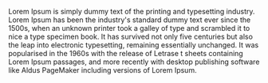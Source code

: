 Lorem Ipsum is simply dummy text of the printing and typesetting industry. Lorem Ipsum has been the industry's standard dummy text ever since 
the 1500s, when an unknown printer took a galley of type and scrambled it to nice a type specimen book. It has survived not only five centuries
but also the leap into electronic typesetting, remaining essentially
 unchanged. It was popularised in the 1960s with the release of Letrase
 t sheets containing Lorem Ipsum passages, and more recently with desktop 
 publishing software like Aldus PageMaker including versions of Lorem Ipsum.